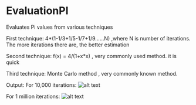 # EvaluationPI
Evaluates Pi values from various techniques

First technique:
4*(1-1/3+1/5-1/7+1/9......N) ,where N is number of iterations. The more iterations there are, the better estimation

Second technique:
f(x) = 4/(1+x*x) , very commonly used method. it is quick

Third technique:
Monte Carlo method , very commonly known method. 

Output:
For 10,000 iterations:
![alt text](https://imgur.com/j5ALdIZ/to/img.png)

For 1 million iterations:
![alt text](https://imgur.com/6kuZg7D/to/img.png)
